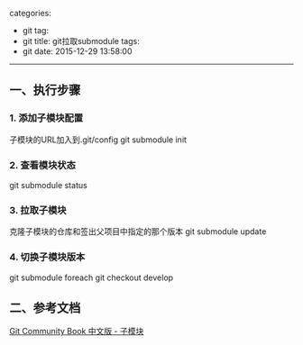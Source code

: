 categories:
  - git
tag:
  - git
title: git拉取submodule
tags:
  - git
date: 2015-12-29 13:58:00
---

## 一、执行步骤

### 1. 添加子模块配置
子模块的URL加入到.git/config
git submodule init

### 2. 查看模块状态
git submodule status

### 3. 拉取子模块
克隆子模块的仓库和签出父项目中指定的那个版本
git submodule update

### 4. 切换子模块版本
git submodule foreach git checkout develop


## 二、参考文档
[Git Community Book 中文版 - 子模块](http://gitbook.liuhui998.com/5_10.html)
